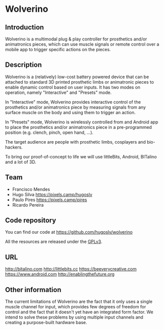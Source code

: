 # Wolverino

## Introduction

Wolverino is a multimodal plug & play controller for prosthetics and/or animatronics pieces, which can use muscle signals or remote control over a mobile app to trigger specific actions on the pieces. 

## Description

Wolverino is a (relatively) low-cost battery powered device that can be attached to standard 3D printed prosthetic limbs or animatronic pieces to enable dynamic control based on user inputs. It has two modes on operation, namely "Interactive" and "Presets" mode. 

In "Interactive" mode, Wolverino provides interactive control of the prosthetics and/or animatronics piece by measuring signals from any surface muscle on the body and using them to trigger an action.

In "Presets" mode, Wolverino is wirelessly controlled from and Android app to place the prosthetics and/or animatronics piece in a pre-programmed position (e.g. clench, pinch, open hand, ...). 

The target audience are people with prosthetic limbs, cosplayers and bio-hackers.

To bring our proof-of-concept to life we will use littleBits, Android, BITalino and a lot of 3D. 

## Team

 * Francisco Mendes
 * Hugo Silva https://pixels.camp/hugoslv
 * Paulo Pires https://pixels.camp/pires
 * Ricardo Pereira

## Code repository

You can find our code at https://github.com/hugoslv/wolverino

All the resources are released under the [GPLv3][1].

## URL 

http://bitalino.com
http://littlebits.cc
https://beeverycreative.com
https://www.android.com
http://enablingthefuture.org

## Other information

The current limitations of Wolverino are the fact that it only uses a single muscle channel for input, which provides few degrees of freedom for control and the fact that it doesn't yet have an integrated form factor. We intend to solve these problems by using multiple input channels and creating a purpose-built hardware base.

[1]: https://www.gnu.org/licenses/gpl-3.0.en.html
